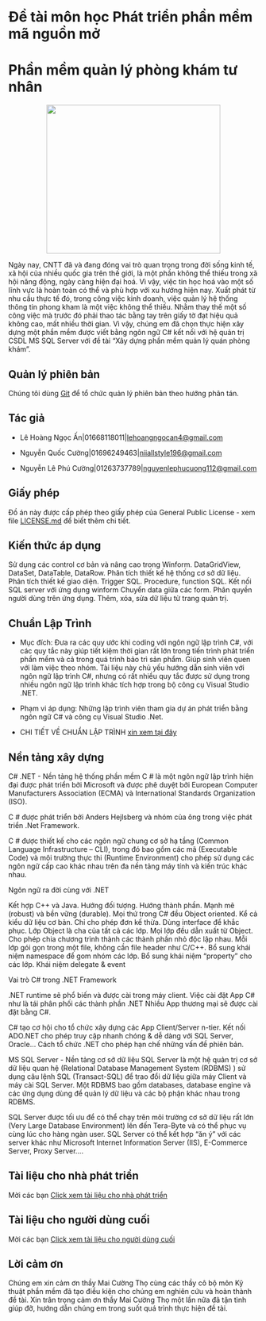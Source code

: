 # Đề tài môn học Phát triển phần mềm mã nguồn mở

# Phần mềm quản lý phòng khám tư nhân
<p align="center">
  <img width="350" height="300" src="https://github.com/GroupACCProject4305/Project_4305/blob/master/92052logohuunghi.png">
</p>   

Ngày nay, CNTT đã và đang đóng vai trò quan trọng trong đời sống kinh tế, xã hội của nhiều quốc gia trên thế giới, là một phần không thể thiếu trong xã hội năng động, ngày càng hiện đại hoá. Vì vậy, việc tin học hoá vào một số lĩnh vực là hoàn toàn có thể và phù hợp với xu hướng hiện nay. Xuất phát từ nhu cầu thực tế đó, trong công việc kinh doanh, việc quản lý hệ thống thông tin phong kham là một việc không thể thiếu. Nhằm thay thế một số công việc mà trước đó phải thao tác bằng tay trên giấy tờ đạt hiệu quả không cao, mất nhiều thời gian. Vì vậy, chúng em đã chọn thực hiện xây dựng một phần mềm được viết bằng ngôn ngữ C# kết nối với hệ quản trị CSDL MS SQL Server với đề tài “Xây dựng phần mềm quản lý quán phòng khám”.

## Quản lý phiên bản

Chúng tôi dùng [Git](https://git-scm.com/) để tổ chức quản lý phiên bản theo hướng phân tán.

## Tác giả

- Lê Hoàng Ngọc Ấn|01668118011|lehoangngocan4@gmail.com

- Nguyễn Quốc Cường|01696249463|niiallstyle196@gmail.com

- Nguyễn Lê Phú Cường|01263737789|nguyenlephucuong112@gmail.com 
## Giấy phép

Đồ án này được cấp phép theo giấy phép của General Public License - xem file [LICENSE.md](https://github.com/GroupACCProject4305/Project_4305/blob/master/Document/LICENSE.md) để biết thêm chi tiết.

## Kiến thức áp dụng

Sử dụng các control cơ bản và nâng cao trong Winform.
DataGridView, DataSet, DataTable, DataRow.
Phân tích thiết kế hệ thống cơ sở dữ liệu.
Phân tích thiết kế giao diện.
Trigger SQL.
Procedure, function SQL.
Kết nối SQL server với ứng dụng winform
Chuyển data giữa các form.
Phân quyền người dùng trên ứng dụng.
Thêm, xóa, sửa dữ liệu từ trang quản trị.
## Chuẩn Lập Trình

- Mục đích: Đưa ra các quy ước khi coding với ngôn ngữ lập trình C#, với các quy tắc này giúp tiết kiệm thời gian rất lớn trong tiến trình phát triển phần mềm và cả trong quá trình bảo trì sản phẩm. Giúp sinh viên quen với làm việc theo nhóm. Tài liệu này chủ yếu hướng dẫn sinh viên với ngôn ngữ lập trình C#, nhưng có rất nhiều quy tắc được sử dụng trong nhiều ngôn ngữ lập trình khác tích hợp trong bộ công cụ Visual Studio .NET.

- Phạm vi áp dụng: Những lập trình viên tham gia dự án phát triển bằng ngôn ngữ C# và công cụ Visual Studio .Net.
* CHI TIẾT VỀ CHUẨN LẬP TRÌNH [xin xem tại đây](https://github.com/GroupACCProject4305/Project_4305/blob/master/Document/Chuanlaptrinh.md)

## Nền tảng xây dựng

C# .NET - Nền tảng hệ thống phần mềm
C # là một ngôn ngữ lập trình hiện đại được phát triển bởi Microsoft và được phê duyệt bởi European Computer Manufacturers Association (ECMA) và International Standards Organization (ISO).

C # được phát triển bởi Anders Hejlsberg và nhóm của ông trong việc phát triển .Net Framework.

C # được thiết kế cho các ngôn ngữ chung cơ sở hạ tầng (Common Language Infrastructure – CLI), trong đó bao gồm các mã (Executable Code) và môi trường thực thi (Runtime Environment) cho phép sử dụng các ngôn ngữ cấp cao khác nhau trên đa nền tảng máy tính và kiến trúc khác nhau.

Ngôn ngữ ra đời cùng với .NET

Kết hợp C++ và Java. Hướng đối tượng. Hướng thành phần. Mạnh mẽ (robust) và bền vững (durable). Mọi thứ trong C# đều Object oriented. Kể cả kiểu dữ liệu cơ bản. Chỉ cho phép đơn kế thừa. Dùng interface để khắc phục. Lớp Object là cha của tất cả các lớp. Mọi lớp đều dẫn xuất từ Object. Cho phép chia chương trình thành các thành phần nhỏ độc lập nhau. Mỗi lớp gói gọn trong một file, không cần file header như C/C++. Bổ sung khái niệm namespace để gom nhóm các lớp. Bổ sung khái niệm “property” cho các lớp. Khái niệm delegate & event

Vai trò C# trong .NET Framework

.NET runtime sẽ phổ biến và được cài trong máy client. Việc cài đặt App C# như là tái phân phối các thành phần .NET Nhiều App thương mại sẽ được cài đặt bằng C#.

C# tạo cơ hội cho tổ chức xây dựng các App Client/Server n-tier. Kết nối ADO.NET cho phép truy cập nhanh chóng & dễ dàng với SQL Server, Oracle… Cách tổ chức .NET cho phép hạn chế những vấn đề phiên bản.

MS SQL Server - Nền tảng cơ sở dữ liệu
SQL Server là một hệ quản trị cơ sở dữ liệu quan hệ (Relational Database Management System (RDBMS) ) sử dụng câu lệnh SQL (Transact-SQL) để trao đổi dữ liệu giữa máy Client và máy cài SQL Server. Một RDBMS bao gồm databases, database engine và các ứng dụng dùng để quản lý dữ liệu và các bộ phận khác nhau trong RDBMS.

SQL Server được tối ưu để có thể chạy trên môi trường cơ sở dữ liệu rất lớn (Very Large Database Environment) lên đến Tera-Byte và có thể phục vụ cùng lúc cho hàng ngàn user. SQL Server có thể kết hợp “ăn ý” với các server khác như Microsoft Internet Information Server (IIS), E-Commerce Server, Proxy Server….

## Tài liệu cho nhà phát triển

Mời các bạn [Click xem tài liệu cho nhà phát triển](https://github.com/GroupACCProject4305/Project_4305/blob/master/Document/TLphattrien.md)

## Tài liệu cho người dùng cuối

Mời các bạn [Click xem tài liệu cho người dùng cuối](https://github.com/GroupACCProject4305/Project_4305/blob/master/Document/TLnguoidung.md)

## Lời cảm ơn

Chúng em xin cảm ơn thầy Mai Cường Thọ cùng các thầy cô bộ môn Kỹ thuật phần mềm đã tạo điều kiện cho chúng em nghiên cứu và hoàn thành đề tài. Xin trân trọng cảm ơn thầy Mai Cường Thọ một lần nữa đã tận tình giúp đỡ, hướng dẫn chúng em trong suốt quá trình thực hiện đề tài.
